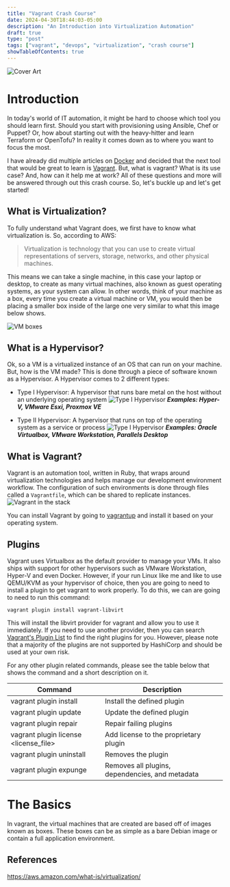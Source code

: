 ```yaml
---
title: "Vagrant Crash Course"
date: 2024-04-30T18:44:03-05:00
description: "An Introduction into Virtualization Automation"
draft: true
type: "post"
tags: ["vagrant", "devops", "virtualization", "crash course"]
showTableOfContents: true
---
```


![Cover Art](/images/posts/crash-course/vagrant/cover.png)

# Introduction

In today's world of IT automation, it might be hard to choose which tool you should learn first. Should you start with provisioning using Ansible, Chef or Puppet? Or, how about starting out with the heavy-hitter and learn Terraform or OpenTofu? In reality it comes down as to where you want to focus the most. 

I have already did multiple articles on [Docker](/tags/docker) and decided that the next tool that would be great to learn is [Vagrant](https://www.vagrantup.com/). But, what is vagrant? What is its use case? And, how can it help me at work? All of these questions and more will be answered through out this crash course. So, let's buckle up and let's get started!

## What is Virtualization?

To fully understand what Vagrant does, we first have to know what virtualization is. So, according to AWS:
> Virtualization is technology that you can use to create virtual representations of servers, storage, networks, and other physical machines.

This means we can take a single machine, in this case your laptop or desktop, to create as many virtual machines, also known as guest operating systems, as your system can allow. In other words, think of your machine as a box, every time you create a virtual machine or VM, you would then be placing a smaller box inside of the large one very similar to what this image below shows. 


![VM boxes](/images/posts/crash-course/vagrant/image-1.png)

## What is a Hypervisor?

Ok, so a VM is a virtualized instance of an OS that can run on your machine. But, how is the VM made? This is done through a piece of software known as a Hypervisor. A Hypervisor comes to 2 different types:
- Type I Hypervisor: A hypervisor that runs bare metal on the host without an underlying operating system
![Type I Hypervisor](/images/posts/crash-course/vagrant/image-2.png)
***Examples: Hyper-V, VMware Esxi, Proxmox VE***

- Type II Hypervisor: A hypervisor that runs on top of the operating system as a service or process 
![Type I Hypervisor](/images/posts/crash-course/vagrant/image-3.png)
***Examples: Oracle Virtualbox, VMware Workstation, Parallels Desktop***


## What is Vagrant?

Vagrant is an automation tool, written in Ruby, that wraps around virtualization technologies and helps manage our development environment workflow. The configuration of such environments is done through files called a `Vagrantfile`, which can be shared to replicate instances. 
![Vagrant in the stack](/images/posts/crash-course/vagrant/image-4.png)

You can install Vagrant by going to [vagrantup](https://developer.hashicorp.com/vagrant/install) and install it based on your operating system.

## Plugins

Vagrant uses Virtualbox as the default provider to manage your VMs. It also ships with support for other hypervisors such as VMware Workstation, Hyper-V and even Docker. However, if your run Linux like me and like to use QEMU/KVM as your hypervisor of choice, then you are going to need to install a plugin to get vagrant to work properly. To do this, we can are going to need to run this command:
```
vagrant plugin install vagrant-libvirt
```

This will install the libvirt provider for vagrant and allow you to use it immediately. If you need to use another provider, then you can search [Vagrant's Plugin List](https://github.com/hashicorp/vagrant/wiki/Available-Vagrant-Plugins) to find the right plugins for you. However, please note that a majority of the plugins are not supported by HashiCorp and should be used at your own risk.  

For any other plugin related commands, please see the table below that shows the command and a short description on it.

| Command | Description |
| --- | --- |
| vagrant plugin install <plugin> | Install the defined plugin |
| vagrant plugin update <plugin> | Update the defined plugin |
| vagrant plugin repair | Repair failing plugins |
| vagrant plugin license <license_file> | Add license to the proprietary plugin |
| vagrant plugin uninstall <plugin> | Removes the plugin |
| vagrant plugin expunge | Removes all plugins, dependencies, and metadata | 


# The Basics

In vagrant, the virtual machines that are created are based off of images known as boxes. These boxes can be as simple as a bare Debian image or contain a full application environment.


## References
https://aws.amazon.com/what-is/virtualization/
